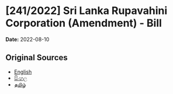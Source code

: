 # [241/2022] Sri Lanka Rupavahini Corporation (Amendment) - Bill

**Date:** 2022-08-10

## Original Sources

- [English](https://documents.gov.lk/view/bills/2022/8/241-2022_E.pdf)
- [සිංහල](https://documents.gov.lk/view/bills/2022/8/241-2022_S.pdf)
- [தமிழ்](https://documents.gov.lk/view/bills/2022/8/241-2022_T.pdf)
